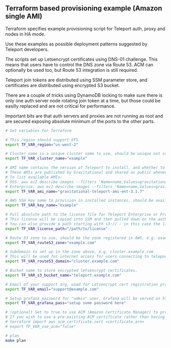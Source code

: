 ## Terraform based provisioning example (Amazon single AMI)

Terraform specifies example provisioning script for Teleport auth, proxy and nodes in HA mode.

Use these examples as possible deployment patterns suggested by Teleport developers.

The scripts set up Letsencrypt certificates using DNS-01 challenge. This means that users have to control the DNS zone
via Route 53. ACM can optionally be used too, but Route 53 integration is still required. 

Teleport join tokens are distributed using SSM parameter store, and certificates are distributed using encrypted S3
bucket.

There are a couple of tricks using DynamoDB locking to make sure there is only one auth server node rotating join token
at a time, but those could be easilly replaced and are not critical for performance.

Important bits are that auth servers and proxies are not running as root and are secured exposing absolute minimum of
the ports to the other parts.

```bash
# Set variables for Terraform

# This region should support EFS
export TF_VAR_region="us-west-2"

# Cluster name is a unique cluster name to use, should be unique not contain dots, spaces, and other special characters
export TF_VAR_cluster_name="example"

# AMI name contains the version of Teleport to install, and whether to use OSS or Enterprise version
# These AMIs are published by Gravitational and shared as public whenever a new version of Teleport is released
# To list available AMIs:
# OSS: aws ec2 describe-images --filters 'Name=name,Values=gravitational-teleport-ami-oss*'
# Enterprise: aws ec2 describe-images --filters 'Name=name,Values=gravitational-teleport-ami-ent*'
export TF_VAR_ami_name="gravitational-teleport-ami-ent-3.1.7"

# AWS SSH key name to provision in installed instances, should be available in the region
export TF_VAR_key_name="example"

# Full absolute path to the license file for Teleport Enterprise or Pro.
# This license will be copied into SSM and then pulled down on the auth nodes to enable Enterprise/Pro functionality
# You can also provide a path starting with s3:// - in this case the license will be copied directly from S3
export TF_VAR_license_path="/path/to/license"

# Route 53 zone to use, should be the zone registered in AWS, e.g. example.com
export TF_VAR_route53_zone="example.com"

# Subdomain to set up in the zone above, e.g. cluster.example.com
# This will be used for internet access for users connecting to teleport proxy
export TF_VAR_route53_domain="cluster.example.com"

# Bucket name to store encrypted letsencrypt certificates.
export TF_VAR_s3_bucket_name="teleport.example.com"

# Email of your support org, used for Letsencrypt cert registration process.
export TF_VAR_email="support@example.com"

# Setup grafana password for "admin" user. Grafana will be served on https://cluster.example.com:8443 after install
export TF_VAR_grafana_pass="setup some password here"

# (optional) Set to true to use ACM (Amazon Certificate Manager) to provision certificates rather than Letsencrypt
# If you wish to use a pre-existing ACM certificate rather than having Terraform generate one for you, you can import it:
# terraform import aws_acm_certificate.cert <certificate_arn>
# export TF_VAR_use_acm="false"

# plan
make plan
```